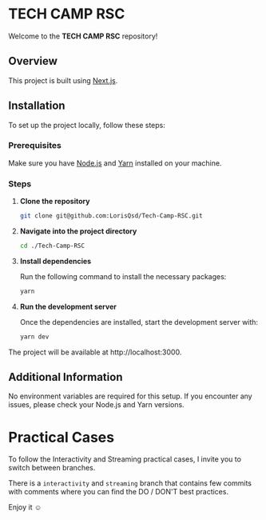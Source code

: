 # TECH CAMP RSC

Welcome to the **TECH CAMP RSC** repository!

## Overview

This project is built using [Next.js](https://nextjs.org/).

## Installation

To set up the project locally, follow these steps:

### Prerequisites

Make sure you have [Node.js](https://nodejs.org/) and [Yarn](https://yarnpkg.com/) installed on your machine.

### Steps

1. **Clone the repository**

   ```bash
   git clone git@github.com:LorisQsd/Tech-Camp-RSC.git
   ```

2. **Navigate into the project directory**

   ```bash
   cd ./Tech-Camp-RSC
   ```

3. **Install dependencies**

   Run the following command to install the necessary packages:

   ```bash
   yarn
   ```

4. **Run the development server**

   Once the dependencies are installed, start the development server with:

   ```bash
   yarn dev
   ```

The project will be available at http://localhost:3000.

## Additional Information

No environment variables are required for this setup. If you encounter any issues, please check your Node.js and Yarn versions.

# Practical Cases

To follow the Interactivity and Streaming practical cases, I invite you to switch between branches.

There is a `interactivity` and `streaming` branch that contains few commits with comments where you can find the DO / DON'T best practices.

Enjoy it ☺
